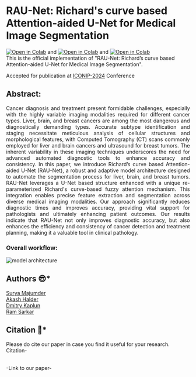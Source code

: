 # RAU-Net: Richard's curve based Attention-aided U-Net for Medical Image Segmentation
[![Open in Colab](https://colab.research.google.com/assets/colab-badge.svg)](https://colab.research.google.com/github/SuryaMajumder/RAU-Net-Richards-curve-based-Attention-aided-U-Net-for-Medical-Image-Segmentation/blob/main/3dircadb-liver.ipynb) and [![Open in Colab](https://colab.research.google.com/assets/colab-badge.svg)](https://colab.research.google.com/github/SuryaMajumder/RAU-Net-Richards-curve-based-Attention-aided-U-Net-for-Medical-Image-Segmentation/blob/main/brats-2020.ipynb) and [![Open in Colab](https://colab.research.google.com/assets/colab-badge.svg)](https://colab.research.google.com/github/SuryaMajumder/RAU-Net-Richards-curve-based-Attention-aided-U-Net-for-Medical-Image-Segmentation/blob/main/busi.ipynb)<br/>
This is the official implementation of "RAU-Net: Richard’s curve based Attention-aided U-Net for Medical Image Segmentation".

Accepted for publication at [ICONIP-2024](https://iconip2024.org/) Conference

## Abstract:
<p align="justify">Cancer diagnosis and treatment present formidable challenges, especially with the highly variable imaging modalities required for different cancer types. Liver, brain, and breast cancers are among the most dangerous and diagnostically demanding types. Accurate subtype identification and staging necessitate meticulous analysis of cellular structures and morphological features, with Computed Tomography (CT) scans commonly employed for liver and brain cancers and ultrasound for breast tumors. The inherent variability in these imaging techniques underscores the need for advanced automated diagnostic tools to enhance accuracy and consistency. In this paper, we introduce Richard’s curve based Attention-aided U-Net (RAU-Net), a robust and adaptive model architecture designed to automate the segmentation process for liver, brain, and breast tumors. RAU-Net leverages a U-Net based structure enhanced with a unique re-parameterized Richard's curve-based fuzzy attention mechanism. This integration enables precise feature extraction and segmentation across diverse medical imaging modalities. Our approach significantly reduces diagnostic times and improves accuracy, providing vital support for pathologists and ultimately enhancing patient outcomes. Our results indicate that RAU-Net not only improves diagnostic accuracy, but also enhances the efficiency and consistency of cancer detection and treatment planning, making it a valuable tool in clinical pathology.</p>


### Overall workflow:
![model architecture](https://github.com/user-attachments/assets/5072f7d9-19b8-4815-aa1c-256b08752d3d)


## Authors :sunglasses:*
[Surya Majumder](https://www.linkedin.com/in/surya-majumder-333891246/)<br/>
[Akash Halder](https://in.linkedin.com/in/akash-halder-1b315b1b7?original_referer=https%3A%2F%2Fwww.google.com%2F)<br/>
[Dmitry Kaplun](https://ru.linkedin.com/in/dmitrii-kaplun-7971b085/en)<br/>
[Ram Sarkar](http://www.jaduniv.edu.in/profile.php?uid=686)<br/>

## Citation :thinking:*
Please do cite our paper in case you find it useful for your research.<br/>
Citation-<br/>

<br/>
-Link to our paper-<br/>

